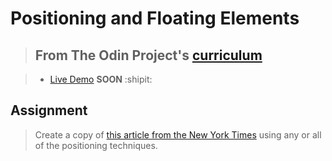 # Positioning and Floating Elements

> ## From The Odin Project's [curriculum](https://www.theodinproject.com/courses/html5-and-css3/lessons/positioning-and-floating-elements)

> - [Live Demo]() **SOON** :shipit:

## Assignment

> Create a copy of [this article from the New York Times](https://www.nytimes.com/2014/03/18/science/space/detection-of-waves-in-space-buttresses-landmark-theory-of-big-bang.html?_r=0) using any or all of the positioning techniques.
